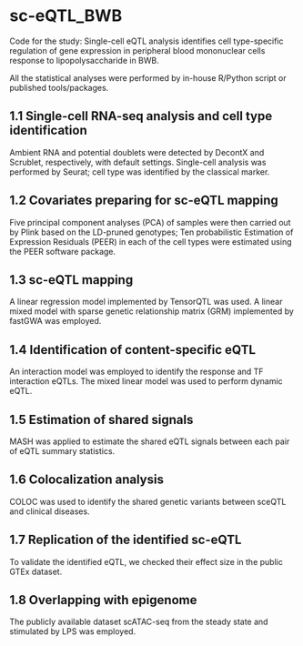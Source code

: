 # sc-eQTL_BWB
Code for the study: Single-cell eQTL analysis identifies cell type-specific regulation of gene expression in peripheral blood mononuclear cells response to lipopolysaccharide in BWB.

All the statistical analyses were performed by in-house R/Python script or published tools/packages.

## 1.1 Single-cell RNA-seq analysis and cell type identification ##

Ambient RNA and potential doublets were detected by DecontX and Scrublet, respectively, with default settings. Single-cell analysis was performed by Seurat; cell type was identified by the classical marker.

## 1.2 Covariates preparing for sc-eQTL mapping ##

Five principal component analyses (PCA) of samples were then carried out by Plink based on the LD-pruned genotypes; Ten probabilistic Estimation of Expression Residuals (PEER) in each of the cell types were estimated using the PEER software package.

## 1.3 sc-eQTL mapping ##

A linear regression model implemented by TensorQTL was used. A linear mixed model with sparse genetic relationship matrix (GRM) implemented by fastGWA was employed.

## 1.4 Identification of content-specific eQTL ##

An interaction model was employed to identify the response and TF interaction eQTLs. The mixed linear model was used to perform dynamic eQTL. 

## 1.5 Estimation of shared signals ##

MASH was applied to estimate the shared eQTL signals between each pair of eQTL summary statistics.

## 1.6 Colocalization analysis ##

COLOC was used to identify the shared genetic variants between sceQTL and clinical diseases. 

## 1.7 Replication of the identified sc-eQTL ##

To validate the identified eQTL, we checked their effect size in the public GTEx dataset.

## 1.8 Overlapping with epigenome ##

The publicly available dataset scATAC-seq from the steady state and stimulated by LPS was employed.
